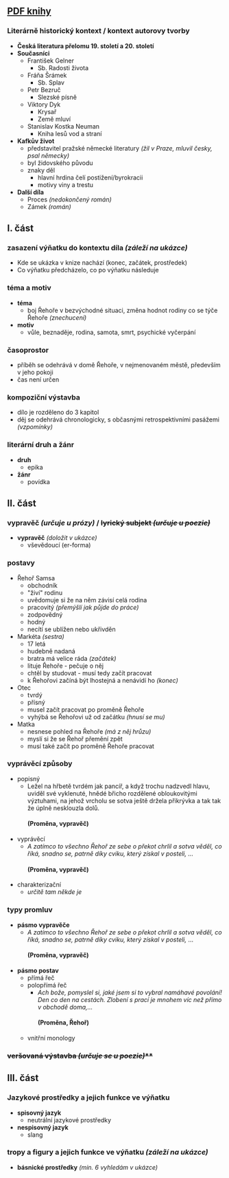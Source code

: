 ## [PDF knihy](https://gyza.cz/storage/brozova/franz-kafka---promstna_28.pdf)
### Literárně historický kontext / kontext autorovy tvorby
- **Česká literatura přelomu 19. století a 20. století**
- **Současníci**
	- František Gelner
		- Sb. Radosti života
	- Fráňa Šrámek
		- Sb. Splav
	- Petr Bezruč
		- Slezské písně
	- Viktory Dyk
		- Krysař
		- Země mluví
	- Stanislav Kostka Neuman
		- Kniha lesů vod a straní
- **Kafkův život**
	- představitel pražské německé literatury *(žil v Praze, mluvil česky, psal německy)*
	- byl židovského původu
	- znaky děl
		- hlavní hrdina čelí postižení/byrokracii
		- motivy viny a trestu
- **Další díla**
	- Proces *(nedokončený román)*
	- Zámek *(román)*
## I. část

### zasazení výňatku do kontextu díla *(záleží na ukázce)*
- Kde se ukázka v knize nachází (konec, začátek, prostředek)
- Co výňatku předcházelo, co po výňatku následuje 
### téma a motiv
- **téma**
	- boj Řehoře v bezvýchodné situaci, změna hodnot rodiny co se týče Řehoře *(znechucení)* 
- **motiv**
	- vůle, beznaděje, rodina, samota, smrt, psychické vyčerpání
### časoprostor
- příběh se odehrává v domě Řehoře, v nejmenovaném městě, především v jeho pokoji
- čas není určen
### kompoziční výstavba
- dílo je rozděleno do 3 kapitol
- děj se odehrává chronologicky, s občasnými retrospektivními pasážemi *(vzpomínky)*
### literární druh a žánr
- **druh**
	- epika
- **žánr**
	- povídka
## II. část
### vypravěč *(určuje u prózy)* / ~~lyrický subjekt *(určuje u poezie)*~~
- **vypravěč** *(doložit v ukázce)*
	- vševědoucí (er-forma)
### postavy
- Řehoř Samsa
	- obchodník
	- "živí" rodinu
	- uvědomuje si že na něm závisí celá rodina
	- pracovitý *(přemýšlí jak půjde do práce)*
	- zodpovědný
	- hodný
	- necítí se ublížen nebo ukřivděn
- Markéta *(sestra)*
	- 17 letá
	- hudebně nadaná
	- bratra má velice ráda *(začátek)*
	- lituje Řehoře - pečuje o něj
	- chtěl by studovat - musí tedy začít pracovat
	- k Řehořovi začíná být lhostejná a nenávidí ho *(konec)*
- Otec
	- tvrdý
	- přísný
	- musel začít pracovat po proměně Řehoře
	- vyhýbá se Řehořovi už od začátku *(hnusí se mu)*
- Matka
	- nesnese pohled na Řehoře *(má z něj hrůzu)*
	- myslí si že se Řehoř přemění zpět
	- musí také začít po proměně Řehoře pracovat
### vyprávěcí způsoby
- popisný
	- Ležel na hřbetě tvrdém jak pancíř, a když trochu nadzvedl hlavu, uviděl své vyklenuté, hnědé břicho rozdělené obloukovitými výztuhami, na jehož vrcholu se sotva ještě držela přikrývka a tak tak že úplně nesklouzla dolů.
	  #### (Proměna, vypravěč)
- vyprávěcí
	- *A zatímco to všechno Řehoř ze sebe o překot chrlil a sotva věděl, co říká, snadno se, patrně díky cviku, který získal v posteli, …*
	  #### (Proměna, vypravěč)
- charakterizační
	- *určitě tam někde je*
### typy promluv
- **pásmo vypravěče**
	- *A zatímco to všechno Řehoř ze sebe o překot chrlil a sotva věděl, co říká, snadno se, patrně díky cviku, který získal v posteli,* …
	  #### (Proměna, vypravěč)
- **pásmo postav**
	- přímá řeč
	- polopřímá řeč
		- *Ach bože, pomyslel si, jaké jsem si to vybral namáhavé povolání! Den co den na cestách. Zlobení s prací je mnohem víc než přímo v obchodě doma,...*
		  #### (Proměna, Řehoř)
	- vnitřní monology
### ~~veršovaná výstavba  *(určuje se u poezie)***~~
## III. část
### Jazykové prostředky a jejich funkce ve výňatku
- **spisovný jazyk**
	- neutrální jazykové prostředky
- **nespisovný jazyk**
	- slang
### tropy a figury a jejich funkce ve výňatku *(záleží na ukázce)*
- **básnické prostředky** *(min. 6 vyhledám v ukázce)*